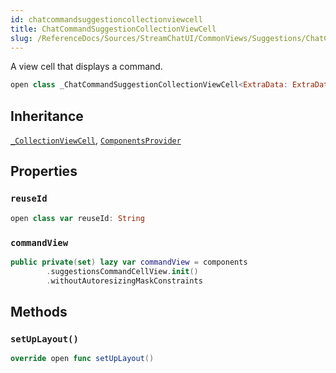 ```yaml
---
id: chatcommandsuggestioncollectionviewcell 
title: ChatCommandSuggestionCollectionViewCell
slug: /ReferenceDocs/Sources/StreamChatUI/CommonViews/Suggestions/ChatCommandSuggestionView/chatcommandsuggestioncollectionviewcell
---
```


A view cell that displays a command.

``` swift
open class _ChatCommandSuggestionCollectionViewCell<ExtraData: ExtraDataTypes>: _CollectionViewCell, ComponentsProvider 
```

## Inheritance

[`_CollectionViewCell`](../../_CollectionViewCell), [`ComponentsProvider`](../../../Utils/ComponentsProvider)

## Properties

### `reuseId`

``` swift
open class var reuseId: String 
```

### `commandView`

``` swift
public private(set) lazy var commandView = components
        .suggestionsCommandCellView.init()
        .withoutAutoresizingMaskConstraints
```

## Methods

### `setUpLayout()`

``` swift
override open func setUpLayout() 
```
